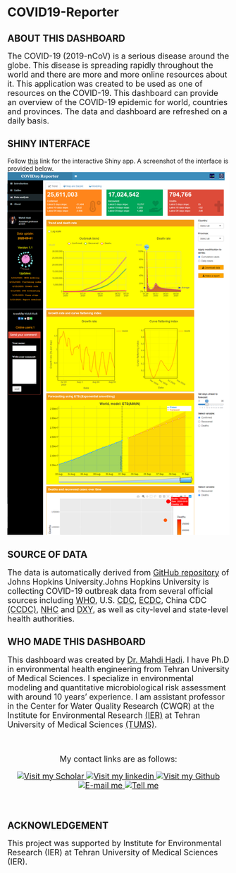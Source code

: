 # COVID19-Reporter

## ABOUT THIS DASHBOARD

<font size="4">The COVID-19 (2019-nCoV) is a serious disease around the globe. This disease is spreading rapidly throughout the world and there are more and more online resources about it. This application was created to be used as one of resources on the COVID-19. This dashboard can provide an overview of the COVID-19 epidemic for world, countries and provinces. The data and dashboard are refreshed on a daily basis.</font> 
 
## SHINY INTERFACE
Follow [this](https://mahdi-hadi.shinyapps.io/covid19-reporter/) link for the interactive Shiny app. A screenshot of the interface is provided below.
<img src = 'https://github.com/mehdihadi/COVID19-Reporter/blob/master/Interface.png' title = "The application interface"  ></img>

## SOURCE OF DATA

<font size="4">The data is automatically derived from [GitHub repository](https://github.com/CSSEGISandData/COVID-19) of Johns Hopkins University.Johns Hopkins University is collecting COVID-19 outbreak data from several official sources including [WHO](https://www.who.int/emergencies/diseases/novel-coronavirus-2019/situation-reports), U.S. [CDC](https://www.cdc.gov/coronavirus/2019-ncov/index.html), [ECDC](https://www.ecdc.europa.eu/en/home), China CDC  [(CCDC)](http://www.chinacdc.cn/en/), [NHC](http://www.nhc.gov.cn/yjb/s3578/new_list.shtml) and [DXY](https://3g.dxy.cn/newh5/view/pneumonia?scene=2&clicktime=1579582238&enterid=1579582238&from=singlemessage&isappinstalled=0), as well as city-level and state-level health authorities.</font> 

## WHO MADE THIS DASHBOARD

<font size="4">This dashboard was created by [Dr. Mahdi Hadi](https://www.tums.ac.ir/faculties/m-hadi). I have Ph.D in environmental health engineering from Tehran University of Medical Sciences. I specialize in environmental modeling and quantitative microbiological risk assessment with around 10 years’ experience. I am assistant professor in the Center for Water Quality Research (CWQR) at the Institute for Environmental Research [(IER)](http://ier.tums.ac.ir/) at Tehran University of Medical Sciences [(TUMS)](http://tums.ac.ir/).   



&nbsp;
<!-- Add font awesome icons -->
<p style="text-align: center;">My contact links are as follows:</p>
<p style="text-align: center;">
    <a href ='https://scholar.google.com/citations?user=xSSU0wsAAAAJ&hl=en'  ><img src = 'https://camo.githubusercontent.com/970a33efbaca49ab23b521633f2f41ed1bb16707/68747470733a2f2f6564656e742e6769746875622e696f2f537570657254696e7949636f6e732f696d616765732f7376672f676f6f676c655f7363686f6c61722e737667' title = "Visit my Scholar" height = "30px" ></img>
    </a>
    <a href ='https://www.linkedin.com/in/mahdi-hadi-7081808/'  ><img src = 'https://camo.githubusercontent.com/45e6bebceba49c2cf76b1b3770b1adbe24e6c454/68747470733a2f2f6564656e742e6769746875622e696f2f537570657254696e7949636f6e732f696d616765732f7376672f6c696e6b6564696e2e737667' title = "Visit my linkedin" height = "30px" ></img>
    </a>
    <a href ='https://github.com/mehdihadi'  ><img src = 'https://camo.githubusercontent.com/d0518022b7a02d405ad5112a0c8aa455cbfe952e/68747470733a2f2f6564656e742e6769746875622e696f2f537570657254696e7949636f6e732f696d616765732f7376672f6769746875622e737667' title = "Visit my Github" height = "30px" ></img>
    <a href = "mailto:m.hadi1981@gmail.com" ><img src = 'https://camo.githubusercontent.com/5bf17041186bbc591a286709593ee76baf2e4711/68747470733a2f2f6564656e742e6769746875622e696f2f537570657254696e7949636f6e732f696d616765732f7376672f676d61696c2e737667' title = "E-mail me"  height = "50px" ></img>
    </a>
    <a href = "tel:+989189061738" ><img src = 'https://camo.githubusercontent.com/fce4b2b8a7a33047fd617855c5b7564e61f10c17/68747470733a2f2f6564656e742e6769746875622e696f2f537570657254696e7949636f6e732f696d616765732f7376672f70686f6e652e737667' title = "Tell me"  height = "30px" ></img>
    </a>
</p>

&nbsp;

</font>


## ACKNOWLEDGEMENT
<font size="4">
This project was supported by Institute for Environmental Research (IER) at Tehran University of Medical Sciences (IER). 
</font>

